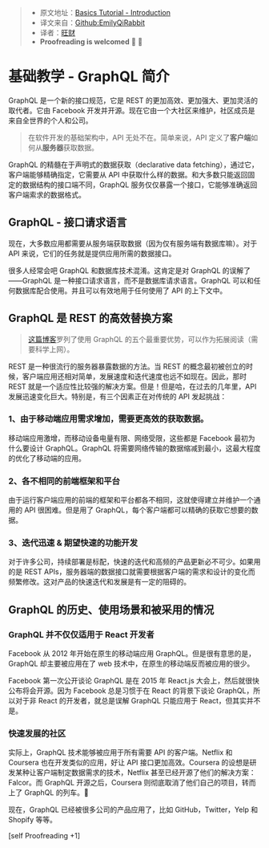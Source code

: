 > * 原文地址：[Basics Tutorial - Introduction](https://www.howtographql.com/basics/0-introduction/)
> * 译文来自：[Github:EmilyQiRabbit](https://github.com/EmilyQiRabbit/GraphQLTranslation)
> * 译者：[旺财](https://github.com/EmilyQiRabbit)
> * **Proofreading is welcomed** 🙋 🎉

# 基础教学 - GraphQL 简介

GraphQL 是一个新的接口规范，它是 REST 的更加高效、更加强大、更加灵活的取代者。它由 Facebook 开发并开源。现在它由一个大社区来维护，社区成员是来自全世界的个人和公司。

> 在软件开发的基础架构中，API 无处不在。简单来说，API 定义了**客户端**如何从**服务器**获取数据。

GraphQL 的精髓在于声明式的数据获取（declarative data fetching），通过它，客户端能够精确指定，它需要从 API 中获取什么样的数据。和大多数只能返回固定的数据结构的接口端不同，GraphQL 服务仅仅暴露一个接口，它能够准确返回客户端索求的数据格式。

## GraphQL - 接口请求语言

现在，大多数应用都需要从服务端获取数据（因为仅有服务端有数据库嘛）。对于 API 来说，它们的任务就是提供应用所需的数据接口。

很多人经常会吧 GraphQL 和数据库技术混淆。这肯定是对 GraphQL 的误解了——GraphQL 是一种接口请求语言，而不是数据库请求语言。GraphQL 可以和任何数据库配合使用。并且可以有效地用于任何使用了 API 的上下文中。

## GraphQL 是 REST 的高效替换方案

> [这篇博客](https://blog.graph.cool/top-5-reasons-to-use-graphql-b60cfa683511)罗列了使用 GraphQL 的五个最重要优势，可以作为拓展阅读（需要科学上网）。

REST 是一种很流行的服务器暴露数据的方法。当 REST 的概念最初被创立的时候，客户端应用还相对简单，发展速度和迭代速度也远不如现在。因此，那时 REST 就是一个适应性比较强的解决方案。但是！但是哈，在过去的几年里，API 发展迅速变化巨大。特别是，有三个因素正在对传统的 API 发起挑战：

### 1、由于移动端应用需求增加，需要更高效的获取数据。

移动端应用激增，而移动设备电量有限、网络受限，这些都是 Facebook 最初为什么要设计 GraphQL。GraphQL 将需要网络传输的数据缩减到最小，这最大程度的优化了移动端的应用。

### 2、各不相同的前端框架和平台

由于运行客户端应用的前端的框架和平台都各不相同，这就使得建立并维护一个通用的 API 很困难。但是用了 GraphQL，每个客户端都可以精确的获取它想要的数据。

### 3、迭代迅速 & 期望快速的功能开发

对于许多公司，持续部署是标配，快速的迭代和高频的产品更新必不可少。如果用的是 REST APIs，服务器端的数据接口就需要根据客户端的需求和设计的变化而频繁修改。这对产品的快速迭代和发展是有一定的阻碍的。

## GraphQL 的历史、使用场景和被采用的情况

### GraphQL 并不仅仅适用于 React 开发者

Facebook 从 2012 年开始在原生的移动端应用 GraphQL。但是很有意思的是，GraphQL 却主要被应用在了 web 技术中，在原生的移动端反而被应用的很少。

Facebook 第一次公开谈论 GraphQL 是在 2015 年 React.js 大会上，然后就很快公布将会开源。因为 Facebook 总是习惯于在 React 的背景下谈论 GraphQL，所以对于非 React 的开发者，就总是误解 GraphQL 只能应用于 React，但其实并不是。

### 快速发展的社区

实际上，GraphQL 技术能够被应用于所有需要 API 的客户端。Netflix 和 Coursera 也在开发类似的应用，好让 API 接口更加高效。Coursera 的设想是研发某种让客户端制定数据需求的技术，Netflix 甚至已经开源了他们的解决方案：Falcor。而 GraphQL 开源之后，Coursera 则彻底取消了他们自己的项目，转而上了 GraphQL 的列车。🤣

现在，GraphQL 已经被很多公司的产品应用了，比如 GitHub，Twitter，Yelp 和 Shopify 等等。

[self Proofreading +1]
